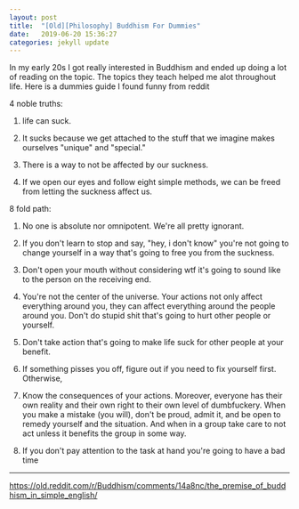 ```yaml
---
layout: post
title:  "[Old][Philosophy] Buddhism For Dummies"
date:   2019-06-20 15:36:27
categories: jekyll update
---
```


In my early 20s I got really interested in Buddhism and ended up doing a lot of reading on the topic. The topics they teach helped me alot throughout life. Here is a dummies guide I found funny from reddit


4 noble truths:

1) life can suck.

2) It sucks because we get attached to the stuff that we imagine makes ourselves "unique" and "special."

3) There is a way to not be affected by our suckness.

4) If we open our eyes and follow eight simple methods, we can be freed from letting the suckness affect us.

8 fold path:

1) No one is absolute nor omnipotent. We're all pretty ignorant.

2) If you don't learn to stop and say, "hey, i don't know" you're not going to change yourself in a way that's going to free you from the suckness.

3) Don't open your mouth without considering wtf it's going to sound like to the person on the receiving end.

4) You're not the center of the universe. Your actions not only affect everything around you, they can affect everything around the people around you. Don't do stupid shit that's going to hurt other people or yourself.

5) Don't take action that's going to make life suck for other people at your benefit.

6) If something pisses you off, figure out if you need to fix yourself first. Otherwise,

7) Know the consequences of your actions. Moreover, everyone has their own reality and their own right to their own level of dumbfuckery. When you make a mistake (you will), don't be proud, admit it, and be open to remedy yourself and the situation. And when in a group take care to not act unless it benefits the group in some way.

8) If you don't pay attention to the task at hand you're going to have a bad time


___________

https://old.reddit.com/r/Buddhism/comments/14a8nc/the_premise_of_buddhism_in_simple_english/
